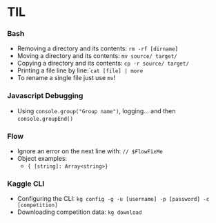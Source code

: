 # TIL

### Bash

* Removing a directory and its contents: `rm -rf [dirname]`
* Moving a directory and its contents: `mv source/ target/`
* Copying a directory and its contents: `cp -r source/ target/` 
* Printing a file line by line:̀ `cat [file] | more` 
* To rename a single file just use `mv`!


### Javascript Debugging

* Using `console.group("Group name")`, logging... and then `console.groupEnd()`


### Flow

* Ignore an error on the next line with: `// $FlowFixMe`
* Object examples:
  * `{ [string]: Array<string>}` 


### Kaggle CLI

* Configuring the CLI: `kg config -g -u [username] -p [password] -c [competition]`
* Downloading competition data: `kg download`
